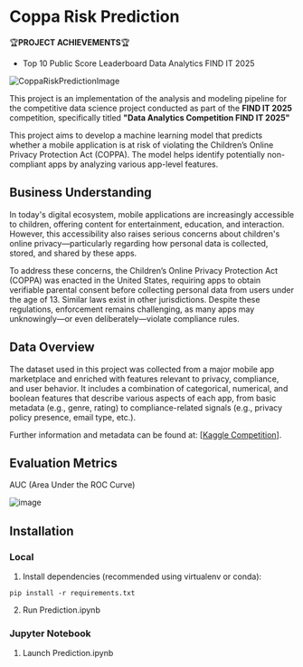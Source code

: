# Coppa Risk Prediction
🏆**PROJECT ACHIEVEMENTS**🏆
- Top 10 Public Score Leaderboard Data Analytics FIND IT 2025

![CoppaRiskPredictionImage](https://github.com/user-attachments/assets/57925cf2-8967-4def-928d-9f19292c2d2d)

This project is an implementation of the analysis and modeling pipeline for the competitive data science project conducted as part of the **FIND IT 2025** competition, specifically titled **"Data Analytics Competition FIND IT 2025"**

This project aims to develop a machine learning model that predicts whether a mobile application is at risk of violating the Children’s Online Privacy Protection Act (COPPA). The model helps identify potentially non-compliant apps by analyzing various app-level features.

## Business Understanding

In today's digital ecosystem, mobile applications are increasingly accessible to children, offering content for entertainment, education, and interaction. However, this accessibility also raises serious concerns about children's online privacy—particularly regarding how personal data is collected, stored, and shared by these apps.

To address these concerns, the Children’s Online Privacy Protection Act (COPPA) was enacted in the United States, requiring apps to obtain verifiable parental consent before collecting personal data from users under the age of 13. Similar laws exist in other jurisdictions. Despite these regulations, enforcement remains challenging, as many apps may unknowingly—or even deliberately—violate compliance rules.

## Data Overview

The dataset used in this project was collected from a major mobile app marketplace and enriched with features relevant to privacy, compliance, and user behavior. It includes a combination of categorical, numerical, and boolean features that describe various aspects of each app, from basic metadata (e.g., genre, rating) to compliance-related signals (e.g., privacy policy presence, email type, etc.).

Further information and metadata can be found at: [[Kaggle Competition](https://www.kaggle.com/competitions/data-analytics-competition-find-it-2025/data)].

## Evaluation Metrics
AUC (Area Under the ROC Curve)

![image](https://github.com/user-attachments/assets/dfc6a40e-f05b-4659-bc50-6be2d0728f11)

## Installation
### Local
1. Install dependencies (recommended using virtualenv or conda):
```
pip install -r requirements.txt
```
2. Run Prediction.ipynb

### Jupyter Notebook
1. Launch Prediction.ipynb
